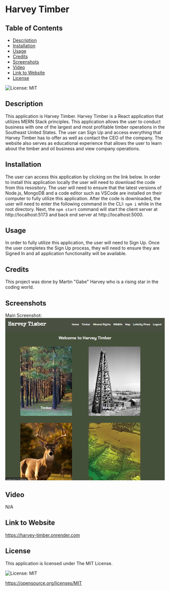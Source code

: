 # Harvey Timber

## Table of Contents

* [Description](#description)
* [Installation](#installation)
* [Usage](#usage)
* [Credits](#credits)
* [Screenshots](#screenshots)
* [Video](#video)
* [Link to Website](#link-to-website)
* [License](#license)

![License: MIT](https://img.shields.io/badge/License-MIT-yellow.svg)

## Description

This application is Harvey Timber. Harvey Timber is a React application that utilizes MERN Stack principles. This application allows the user to conduct business with one of the largest and most profitable timber operations in the Southeast United States. The user can Sign Up and access everything that Harvey Timber has to offer as well as contact the CEO of the company. The website also serves as educational experience that allows the user to learn about the timber and oil business and view company operations.

## Installation

The user can access this application by clicking on the link below. In order to install this application locally the user will need to download the code from this resository. The user will need to ensure that the latest versions of Node.js, MongoDB and a code editor such as VSCode are installed on their computer to fully utilize this application. After the code is downloaded, the user will need to enter the following command in the CLI: `npm i` while in the root directory. Next, the `npm start` command will start the client server at http://localhost:5173 and back end server at http://localhost:5000.

## Usage

In order to fully utilize this application, the user will need to Sign Up. Once the user completes the Sign Up process, they will need to ensure they are Signed In and all application functionality will be available. 

## Credits

This project was done by Martin "Gabe" Harvey who is a rising star in the coding world.

## Screenshots

Main Screenshot:
![Alt Text](./client/public/main-screen.png)

## Video

N/A

## Link to Website

https://harvey-timber.onrender.com

## License

This application is licensed under The MIT License.

![License: MIT](https://img.shields.io/badge/License-MIT-yellow.svg)

https://opensource.org/licenses/MIT